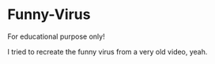 # Funny-Virus
For educational purpose only!

I tried to recreate the funny virus from a very old video, yeah.
